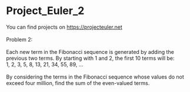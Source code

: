 # Project_Euler_2

You can find projects on https://projecteuler.net<br /><br />
Problem 2:<br /><br />
Each new term in the Fibonacci sequence is generated by adding the previous two terms. By starting with 1 and 2, the first 10 terms will be:<br />
1, 2, 3, 5, 8, 13, 21, 34, 55, 89, ...<br /><br />
By considering the terms in the Fibonacci sequence whose values do not exceed four million, find the sum of the even-valued terms.
